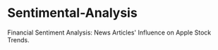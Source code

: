 # Sentimental-Analysis
Financial Sentiment Analysis: News Articles' Influence on Apple Stock Trends.
